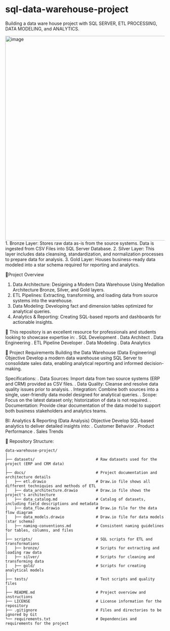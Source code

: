 # sql-data-warehouse-project
Building a data ware house project with SQL SERVER, ETL PROCESSING, DATA MODELING, and ANALYTICS. 


<img width="1004" height="646" alt="image" src="https://github.com/user-attachments/assets/22ff4d48-89de-4f6a-ac88-00b637d9062b" />
  1. Bronze Layer: Stores raw data as-is from the source systems. Data is ingested from CSV Files into SQL Server Database.
  2. Silver Layer: This layer includes data cleansing, standardization, and normalization processes to prepare data for analysis.
  3. Gold Layer: Houses business-ready data modeled into a star schema required for reporting and analytics.

👀Project Overview
  1. Data Architecture: Designing a Modern Data Warehouse Using Medallion Architecture Bronze, Silver, and Gold layers.
  2. ETL Pipelines: Extracting, transforming, and loading data from source systems into the warehouse.
  3. Data Modeling: Developing fact and dimension tables optimized for analytical queries.
  4. Analytics & Reporting: Creating SQL-based reports and dashboards for actionable insights.

🎯 This repository is an excellent resource for professionals and students looking to showcase expertise in:
  . SQL Development
  . Data Architect
  . Data Engineering
  . ETL Pipeline Developer
  . Data Modeling
  . Data Analytics

🚀 Project Requirements
  Building the Data Warehouse (Data Engineering)
  Objective
  Develop a modern data warehouse using SQL Server to consolidate sales data, enabling analytical reporting and informed decision-making.

Specifications:
  . Data Sources: Import data from two source systems (ERP and CRM) provided as CSV files.
  . Data Quality: Cleanse and resolve data quality issues prior to analysis.
  . Integration: Combine both sources into a single, user-friendly data model designed for analytical queries.
  . Scope: Focus on the latest dataset only; historization of data is not required.
  . Documentation: Provide clear documentation of the data model to support both business stakeholders and analytics teams.

BI: Analytics & Reporting (Data Analysis)
Objective
Develop SQL-based analytics to deliver detailed insights into:
  . Customer Behavior
  . Product Performance
  . Sales Trends

  📂 Repository Structure: 
  
    data-warehouse-project/
    │
    ├── datasets/                           # Raw datasets used for the project (ERP and CRM data)
    │
    ├── docs/                               # Project documentation and architecture details
    │   ├── etl.drawio                      # Draw.io file shows all different techniquies and methods of ETL
    │   ├── data_architecture.drawio        # Draw.io file shows the project's architecture
    │   ├── data_catalog.md                 # Catalog of datasets, including field descriptions and metadata
    │   ├── data_flow.drawio                # Draw.io file for the data flow diagram
    │   ├── data_models.drawio              # Draw.io file for data models (star schema)
    │   ├── naming-conventions.md           # Consistent naming guidelines for tables, columns, and files
    │
    ├── scripts/                            # SQL scripts for ETL and transformations
    │   ├── bronze/                         # Scripts for extracting and loading raw data
    │   ├── silver/                         # Scripts for cleaning and transforming data
    │   ├── gold/                           # Scripts for creating analytical models
    │
    ├── tests/                              # Test scripts and quality files
    │
    ├── README.md                           # Project overview and instructions
    ├── LICENSE                             # License information for the repository
    ├── .gitignore                          # Files and directories to be ignored by Git
    └── requirements.txt                    # Dependencies and requirements for the project

